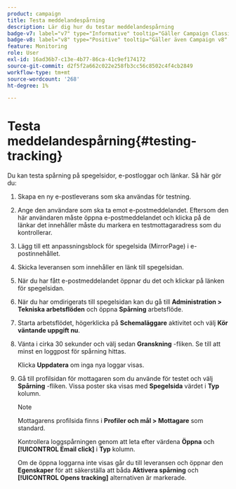 ```yaml
---
product: campaign
title: Testa meddelandespårning
description: Lär dig hur du testar meddelandespårning
badge-v7: label="v7" type="Informative" tooltip="Gäller Campaign Classic v7"
badge-v8: label="v8" type="Positive" tooltip="Gäller även Campaign v8"
feature: Monitoring
role: User
exl-id: 16ad36b7-c13e-4b77-86ca-41c9ef174172
source-git-commit: d2f5f2a662c022e258fb3cc56c8502c4f4cb2849
workflow-type: tm+mt
source-wordcount: '268'
ht-degree: 1%

---
```


# Testa meddelandespårning{#testing-tracking}

Du kan testa spårning på spegelsidor, e-postloggar och länkar. Så här gör du:

1. Skapa en ny e-postleverans som ska användas för testning.
1. Ange den användare som ska ta emot e-postmeddelandet. Eftersom den här användaren måste öppna e-postmeddelandet och klicka på de länkar det innehåller måste du markera en testmottagaradress som du kontrollerar.
1. Lägg till ett anpassningsblock för spegelsida (MirrorPage) i e-postinnehållet.
1. Skicka leveransen som innehåller en länk till spegelsidan.
1. När du har fått e-postmeddelandet öppnar du det och klickar på länken för spegelsidan.
1. När du har omdirigerats till spegelsidan kan du gå till **Administration > Tekniska arbetsflöden** och öppna **Spårning** arbetsflöde.
1. Starta arbetsflödet, högerklicka på **Schemaläggare** aktivitet och välj **Kör väntande uppgift nu**.
1. Vänta i cirka 30 sekunder och välj sedan **Granskning** -fliken. Se till att minst en loggpost för spårning hittas.

   Klicka **Uppdatera** om inga nya loggar visas.

1. Gå till profilsidan för mottagaren som du använde för testet och välj **Spårning** -fliken. Vissa poster ska visas med **Spegelsida** värdet i **Typ** kolumn.

   >[!NOTE]
   >
   >Mottagarens profilsida finns i **Profiler och mål > Mottagare** som standard.

   Kontrollera loggspårningen genom att leta efter värdena **Öppna** och **[!UICONTROL Email click]** i **Typ** kolumn.

   Om de öppna loggarna inte visas går du till leveransen och öppnar den **Egenskaper** för att säkerställa att båda **Aktivera spårning** och **[!UICONTROL Opens tracking]** alternativen är markerade.
